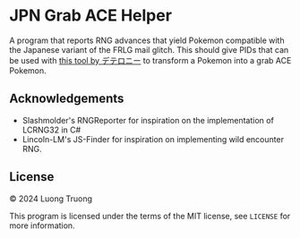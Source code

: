 # JPN Grab ACE Helper
A program that reports RNG advances that yield Pokemon compatible with the Japanese variant of the FRLG mail glitch. This should give PIDs that can be used with [this tool by デテロニー](http://detelony.blog.fc2.com/blog-entry-29.html) to transform a Pokemon into a grab ACE Pokemon.

## Acknowledgements
- Slashmolder's RNGReporter for inspiration on the implementation of LCRNG32 in C#
- Lincoln-LM's JS-Finder for inspiration on implementing wild encounter RNG.

## License
© 2024 Luong Truong

This program is licensed under the terms of the MIT license, see `LICENSE` for more information.